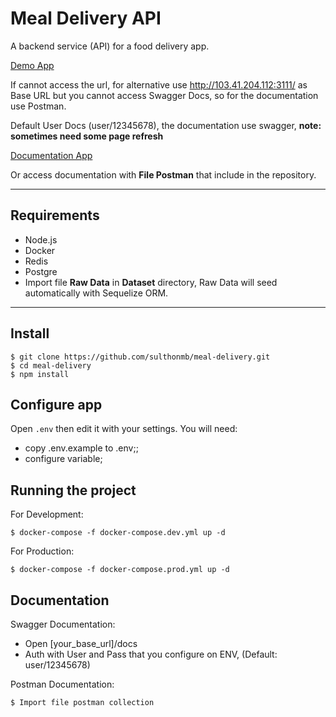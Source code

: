 # Meal Delivery API

A backend service (API) for a food delivery app. 

[Demo App](https://itsavirus.sulthon.xyz/)

If cannot access the url, for alternative use http://103.41.204.112:3111/ as Base URL but you cannot access Swagger Docs, so for the documentation use Postman.

Default User Docs (user/12345678), the documentation use swagger, **note: sometimes need some page refresh** 

[Documentation App](https://itsavirus.sulthon.xyz/docs)

Or access documentation with **File Postman** that include in the repository.

---
## Requirements

- Node.js
- Docker
- Redis
- Postgre
- Import file **Raw Data** in **Dataset** directory, Raw Data will seed automatically with Sequelize ORM.

---

## Install

    $ git clone https://github.com/sulthonmb/meal-delivery.git
    $ cd meal-delivery
    $ npm install

## Configure app

Open `.env` then edit it with your settings. You will need:

- copy .env.example to .env;;
- configure variable;

## Running the project

For Development:

    $ docker-compose -f docker-compose.dev.yml up -d

For Production:
    
    $ docker-compose -f docker-compose.prod.yml up -d

## Documentation

Swagger Documentation:

- Open [your_base_url]/docs
- Auth with User and Pass that you configure on ENV, (Default: user/12345678)

Postman Documentation:

    $ Import file postman collection
